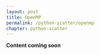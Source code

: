 ```yaml
---
layout: post
title: OpenMP
permalink: /python-scatter/openmp
chapter: python-scatter
---
```


**Content coming soon**
